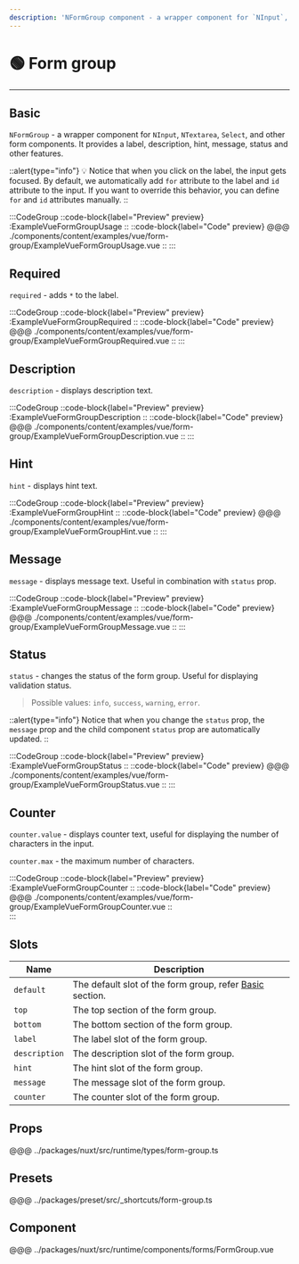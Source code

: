 ```yaml
---
description: 'NFormGroup component - a wrapper component for `NInput`, `NTextarea`, `Select`, and other form components. It provides a label, description, hint, message, status and other features.'
---
```


# 🟢 Form group

---

## Basic

`NFormGroup` - a wrapper component for `NInput`, `NTextarea`, `Select`, and other form components. It provides a label, description, hint, message, status and other features.

::alert{type="info"}
💡 Notice that when you click on the label, the input gets focused. By default, we automatically add `for` attribute to the label and `id` attribute to the input. If you want to override this behavior, you can define `for` and `id` attributes manually.
::

:::CodeGroup
  ::code-block{label="Preview" preview}
    :ExampleVueFormGroupUsage
  ::
  ::code-block{label="Code" preview}
@@@ ./components/content/examples/vue/form-group/ExampleVueFormGroupUsage.vue
  ::
:::

## Required

`required` - adds `*` to the label.

:::CodeGroup
  ::code-block{label="Preview" preview}
    :ExampleVueFormGroupRequired
  ::
  ::code-block{label="Code" preview}
@@@ ./components/content/examples/vue/form-group/ExampleVueFormGroupRequired.vue
  ::
:::

## Description

`description` - displays description text.

:::CodeGroup
  ::code-block{label="Preview" preview}
    :ExampleVueFormGroupDescription
  ::
  ::code-block{label="Code" preview}
@@@ ./components/content/examples/vue/form-group/ExampleVueFormGroupDescription.vue
  ::
:::

## Hint

`hint` - displays hint text.

:::CodeGroup
  ::code-block{label="Preview" preview}
    :ExampleVueFormGroupHint
  ::
  ::code-block{label="Code" preview}
@@@ ./components/content/examples/vue/form-group/ExampleVueFormGroupHint.vue
  ::
:::

## Message

`message` - displays message text. Useful in combination with `status` prop.

:::CodeGroup
  ::code-block{label="Preview" preview}
    :ExampleVueFormGroupMessage
  ::
  ::code-block{label="Code" preview}
@@@ ./components/content/examples/vue/form-group/ExampleVueFormGroupMessage.vue
  ::
:::

## Status

`status` - changes the status of the form group. Useful for displaying validation status.

>Possible values: `info`, `success`, `warning`, `error`.

::alert{type="info"}
Notice that when you change the `status` prop, the `message` prop and the child component `status` prop are automatically updated.
::

:::CodeGroup
  ::code-block{label="Preview" preview}
    :ExampleVueFormGroupStatus
  ::
  ::code-block{label="Code" preview}
@@@ ./components/content/examples/vue/form-group/ExampleVueFormGroupStatus.vue
  ::
:::

## Counter

`counter.value` - displays counter text, useful for displaying the number of characters in the input.

`counter.max` - the maximum number of characters.

:::CodeGroup
  ::code-block{label="Preview" preview}
    :ExampleVueFormGroupCounter
  ::
  ::code-block{label="Code" preview}
@@@ ./components/content/examples/vue/form-group/ExampleVueFormGroupCounter.vue
  ::  
:::

## Slots

| Name          | Description                                                        |
| ------------- | ------------------------------------------------------------------ |
| `default`     | The default slot of the form group, refer [Basic](#basic) section. |
| `top`         | The top section of the form group.                                 |
| `bottom`      | The bottom section of the form group.                              |
| `label`       | The label slot of the form group.                                  |
| `description` | The description slot of the form group.                            |
| `hint`        | The hint slot of the form group.                                   |
| `message`     | The message slot of the form group.                                |
| `counter`     | The counter slot of the form group.                                |

## Props

@@@ ../packages/nuxt/src/runtime/types/form-group.ts

## Presets

@@@ ../packages/preset/src/_shortcuts/form-group.ts

## Component

@@@ ../packages/nuxt/src/runtime/components/forms/FormGroup.vue
